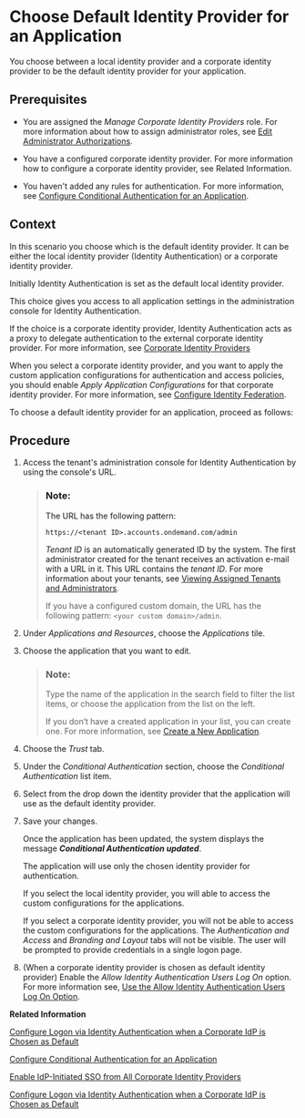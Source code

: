 <!-- loioe9d82742d42b4f769c2d0f16d8e9ee41 -->

# Choose Default Identity Provider for an Application

You choose between a local identity provider and a corporate identity provider to be the default identity provider for your application.



<a name="loioe9d82742d42b4f769c2d0f16d8e9ee41__prereq_rkb_vxh_4cb"/>

## Prerequisites

-   You are assigned the *Manage Corporate Identity Providers* role. For more information about how to assign administrator roles, see [Edit Administrator Authorizations](edit-administrator-authorizations-86ee374.md).

-   You have a configured corporate identity provider. For more information how to configure a corporate identity provider, see Related Information.

-   You haven't added any rules for authentication. For more information, see [Configure Conditional Authentication for an Application](configure-conditional-authentication-for-an-application-0143dce.md).



<a name="loioe9d82742d42b4f769c2d0f16d8e9ee41__context_skb_vxh_4cb"/>

## Context

In this scenario you choose which is the default identity provider. It can be either the local identity provider \(Identity Authentication\) or a corporate identity provider.

Initially Identity Authentication is set as the default local identity provider.

This choice gives you access to all application settings in the administration console for Identity Authentication.

If the choice is a corporate identity provider, Identity Authentication acts as a proxy to delegate authentication to the external corporate identity provider. For more information, see [Corporate Identity Providers](corporate-identity-providers-19f3eca.md)

When you select a corporate identity provider, and you want to apply the custom application configurations for authentication and access policies, you should enable *Apply Application Configurations* for that corporate identity provider. For more information, see [Configure Identity Federation](configure-identity-federation-c029bbb.md).

To choose a default identity provider for an application, proceed as follows:



<a name="loioe9d82742d42b4f769c2d0f16d8e9ee41__steps_tkb_vxh_4cb"/>

## Procedure

1.  Access the tenant's administration console for Identity Authentication by using the console's URL.

    > ### Note:  
    > The URL has the following pattern:
    > 
    > `https://<tenant ID>.accounts.ondemand.com/admin`
    > 
    > *Tenant ID* is an automatically generated ID by the system. The first administrator created for the tenant receives an activation e-mail with a URL in it. This URL contains the *tenant ID*. For more information about your tenants, see [Viewing Assigned Tenants and Administrators](../viewing-assigned-tenants-and-administrators-f56e6f2.md).
    > 
    > If you have a configured custom domain, the URL has the following pattern: `<your custom domain>/admin`.

2.  Under *Applications and Resources*, choose the *Applications* tile.

3.  Choose the application that you want to edit.

    > ### Note:  
    > Type the name of the application in the search field to filter the list items, or choose the application from the list on the left.
    > 
    > If you don’t have a created application in your list, you can create one. For more information, see [Create a New Application](create-a-new-application-0d4b255.md).

4.  Choose the *Trust* tab.

5.  Under the *Conditional Authentication* section, choose the *Conditional Authentication* list item.

6.  Select from the drop down the identity provider that the application will use as the default identity provider.

7.  Save your changes.

    Once the application has been updated, the system displays the message ***Conditional Authentication updated***.

    The application will use only the chosen identity provider for authentication.

    If you select the local identity provider, you will able to access the custom configurations for the applications.

    If you select a corporate identity provider, you will not be able to access the custom configurations for the applications. The *Authentication and Access* and *Branding and Layout* tabs will not be visible. The user will be prompted to provide credentials in a single logon page.

8.  \(When a corporate identity provider is chosen as default identity provider\) Enable the *Allow Identity Authentication Users Log On* option. For more information see, [Use the Allow Identity Authentication Users Log On Option](use-the-allow-identity-authentication-users-log-on-option-2ec9a7f.md).


**Related Information**  


[Configure Logon via Identity Authentication when a Corporate IdP is Chosen as Default](configure-logon-via-identity-authentication-when-a-corporate-idp-is-chosen-as-default-3a3bf9b.md "You can allow users to log on via Identity Authentication when a corporate identity provider (IdP) is chosen as default.")

[Configure Conditional Authentication for an Application](configure-conditional-authentication-for-an-application-0143dce.md "Tenant administrator can define rules for authenticating identity provider according to e-mail domain, user type, user group, and IP range (specified in CIDR notation).")

[Enable IdP-Initiated SSO from All Corporate Identity Providers](enable-idp-initiated-sso-from-all-corporate-identity-providers-f7ec8d2.md "(For SAML 2.0 applications) Tenant administrators can enable IdP-initiated single sign-on (SSO) from all configured corporate identity providers (IdPs).")

[Configure Logon via Identity Authentication when a Corporate IdP is Chosen as Default](configure-logon-via-identity-authentication-when-a-corporate-idp-is-chosen-as-default-3a3bf9b.md "You can allow users to log on via Identity Authentication when a corporate identity provider (IdP) is chosen as default.")

